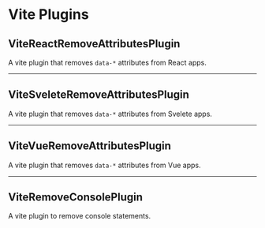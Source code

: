 # Vite Plugins


## ViteReactRemoveAttributesPlugin
A vite plugin that removes `data-*` attributes from React apps.

---

## ViteSveleteRemoveAttributesPlugin
A vite plugin that removes `data-*` attributes from Svelete apps.

---

## ViteVueRemoveAttributesPlugin
A vite plugin that removes `data-*` attributes from Vue apps.

---

## ViteRemoveConsolePlugin
A vite plugin to remove console statements.
